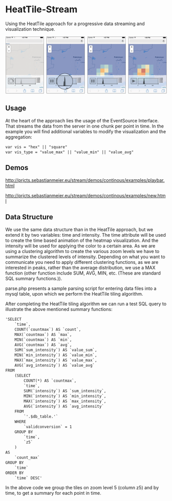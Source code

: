 # HeatTile-Stream
Using the HeatTile approach for a progressive data streaming and visualization technique.

![Image of the Interface on a mobile system](https://raw.githubusercontent.com/sebastian-meier/HeatTile-Stream/master/ScreenGrab.png)

## Usage

At the heart of the approach lies the usage of the EventSource Interface. That streams the data from the server in one chunk per point in time.
In the example you will find additional variables to modify the visualization and the aggregation:

```
var vis = "hex" || "square"
var vis_type = "value_max" || "value_min" || "value_avg"
```

## Demos

http://prjcts.sebastianmeier.eu/stream/demos/continous/examples/playbar.html

http://prjcts.sebastianmeier.eu/stream/demos/continous/examples/new.html

## Data Structure
We use the same data structure than in the HeatTile approach, but we extend it by two variables: time and intensity. The time attribute will be used to create the time based animation of the heatmap visualization. And the intensity will be used for applying the color to a certain area. As we are using a clustering algorithm to create the various zoom levels we have to summarize the clustered levels of intensity. Depending on what you want to communicate you need to apply different clustering functions, as we are interested in peaks, rather than the average distribution, we use a MAX function (other function include SUM, AVG, MIN, etc. (These are standard SQL summary functions.)).

parse.php presents a sample parsing script for entering data files into a mysql table, upon which we perform the HeatTile tiling algorithm.

After completing the HeatTile tiling algorithm we can run a test SQL query to illustrate the above mentioned summary functions:

```
'SELECT 
	`time`,
	COUNT(`countmax`) AS `count`, 
	MAX(`countmax`) AS `max`, 
	MIN(`countmax`) AS `min`, 
	AVG(`countmax`) AS `avg`,
	SUM(`sum_intensity`) AS `value_sum`,
	MIN(`min_intensity`) AS `value_min`,
	MAX(`max_intensity`) AS `value_max`,
	AVG(`avg_intensity`) AS `value_avg`
FROM 
	(SELECT 
		COUNT(*) AS `countmax`,
		`time`,
		SUM(`intensity`) AS `sum_intensity`,
		MIN(`intensity`) AS `min_intensity`,
		MAX(`intensity`) AS `max_intensity`,
		AVG(`intensity`) AS `avg_intensity`
	FROM 
		`'.$db_table.'` 
	WHERE 
		`validconversion` = 1 
	GROUP BY 
		`time`,
		`z5`
	) 
AS 
	`count_max` 
GROUP BY 
	`time`
ORDER BY 
	`time` DESC'
```

In the above code we group the tiles on zoom level 5 (column z5) and by time, to get a summary for each point in time.